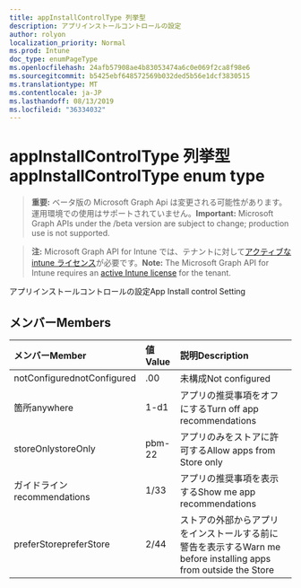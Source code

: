 ```yaml
---
title: appInstallControlType 列挙型
description: アプリインストールコントロールの設定
author: rolyon
localization_priority: Normal
ms.prod: Intune
doc_type: enumPageType
ms.openlocfilehash: 24afb57908ae4b83053474a6c0e069f2ca8f98e6
ms.sourcegitcommit: b5425ebf648572569b032ded5b56e1dcf3830515
ms.translationtype: MT
ms.contentlocale: ja-JP
ms.lasthandoff: 08/13/2019
ms.locfileid: "36334032"
---
```

# <a name="appinstallcontroltype-enum-type"></a><span data-ttu-id="0b6b1-103">appInstallControlType 列挙型</span><span class="sxs-lookup"><span data-stu-id="0b6b1-103">appInstallControlType enum type</span></span>

> <span data-ttu-id="0b6b1-104">**重要:** ベータ版の Microsoft Graph Api は変更される可能性があります。運用環境での使用はサポートされていません。</span><span class="sxs-lookup"><span data-stu-id="0b6b1-104">**Important:** Microsoft Graph APIs under the /beta version are subject to change; production use is not supported.</span></span>

> <span data-ttu-id="0b6b1-105">**注:** Microsoft Graph API for Intune では、テナントに対して[アクティブな intune ライセンス](https://go.microsoft.com/fwlink/?linkid=839381)が必要です。</span><span class="sxs-lookup"><span data-stu-id="0b6b1-105">**Note:** The Microsoft Graph API for Intune requires an [active Intune license](https://go.microsoft.com/fwlink/?linkid=839381) for the tenant.</span></span>

<span data-ttu-id="0b6b1-106">アプリインストールコントロールの設定</span><span class="sxs-lookup"><span data-stu-id="0b6b1-106">App Install control Setting</span></span>

## <a name="members"></a><span data-ttu-id="0b6b1-107">メンバー</span><span class="sxs-lookup"><span data-stu-id="0b6b1-107">Members</span></span>
|<span data-ttu-id="0b6b1-108">メンバー</span><span class="sxs-lookup"><span data-stu-id="0b6b1-108">Member</span></span>|<span data-ttu-id="0b6b1-109">値</span><span class="sxs-lookup"><span data-stu-id="0b6b1-109">Value</span></span>|<span data-ttu-id="0b6b1-110">説明</span><span class="sxs-lookup"><span data-stu-id="0b6b1-110">Description</span></span>|
|:---|:---|:---|
|<span data-ttu-id="0b6b1-111">notConfigured</span><span class="sxs-lookup"><span data-stu-id="0b6b1-111">notConfigured</span></span>|<span data-ttu-id="0b6b1-112">.0</span><span class="sxs-lookup"><span data-stu-id="0b6b1-112">0</span></span>|<span data-ttu-id="0b6b1-113">未構成</span><span class="sxs-lookup"><span data-stu-id="0b6b1-113">Not configured</span></span>|
|<span data-ttu-id="0b6b1-114">箇所</span><span class="sxs-lookup"><span data-stu-id="0b6b1-114">anywhere</span></span>|<span data-ttu-id="0b6b1-115">1-d</span><span class="sxs-lookup"><span data-stu-id="0b6b1-115">1</span></span>|<span data-ttu-id="0b6b1-116">アプリの推奨事項をオフにする</span><span class="sxs-lookup"><span data-stu-id="0b6b1-116">Turn off app recommendations</span></span>|
|<span data-ttu-id="0b6b1-117">storeOnly</span><span class="sxs-lookup"><span data-stu-id="0b6b1-117">storeOnly</span></span>|<span data-ttu-id="0b6b1-118">pbm-2</span><span class="sxs-lookup"><span data-stu-id="0b6b1-118">2</span></span>|<span data-ttu-id="0b6b1-119">アプリのみをストアに許可する</span><span class="sxs-lookup"><span data-stu-id="0b6b1-119">Allow apps from Store only</span></span>|
|<span data-ttu-id="0b6b1-120">ガイドライン</span><span class="sxs-lookup"><span data-stu-id="0b6b1-120">recommendations</span></span>|<span data-ttu-id="0b6b1-121">1/3</span><span class="sxs-lookup"><span data-stu-id="0b6b1-121">3</span></span>|<span data-ttu-id="0b6b1-122">アプリの推奨事項を表示する</span><span class="sxs-lookup"><span data-stu-id="0b6b1-122">Show me app recommendations</span></span>|
|<span data-ttu-id="0b6b1-123">preferStore</span><span class="sxs-lookup"><span data-stu-id="0b6b1-123">preferStore</span></span>|<span data-ttu-id="0b6b1-124">2/4</span><span class="sxs-lookup"><span data-stu-id="0b6b1-124">4</span></span>|<span data-ttu-id="0b6b1-125">ストアの外部からアプリをインストールする前に警告を表示する</span><span class="sxs-lookup"><span data-stu-id="0b6b1-125">Warn me before installing apps from outside the Store</span></span>|



